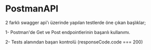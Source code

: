 # PostmanAPI

2 farklı swagger api'ı üzerinde yapılan testlerde öne çıkan başlıklar;

1- Postman'de Get ve Post endpointlerinin başarılı kullanımı.

2- Tests alanından başarı kontrolü (responseCode.code === 200)
